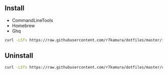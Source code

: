 ## Install
* CommandLineTools
* Homebrew
* Ghq

```sh
curl -LSfs https://raw.githubusercontent.com/r7kamura/dotfiles/master/install.sh | bash
```

## Uninstall
```sh
curl -LSfs https://raw.githubusercontent.com/r7kamura/dotfiles/master/uninstall.sh | sudo bash
```
